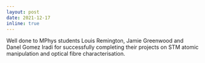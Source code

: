 ```yaml
---
layout: post
date: 2021-12-17
inline: true
---
```


Well done to MPhys students Louis Remington, Jamie Greenwood and Danel Gomez Iradi for successfully completing their projects on STM atomic manipulation and optical fibre characterisation.
